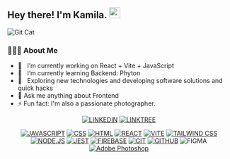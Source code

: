 <h2> Hey there! I'm Kamila. <img src="https://github.com/souvikguria98/souvikguria98/blob/master/Hi.gif" width="25"></h2>

![Git Cat](https://media.giphy.com/media/KzJkzjggfGN5Py6nkT/giphy.gif)



<h3> 👨🏻‍💻 About Me </h3>

- 🔭 &nbsp; I’m currently working on React + Vite + JavaScript
- 🌱 &nbsp; I’m currently learning Backend: Phyton
- 🤔 &nbsp; Exploring new technologies and developing software solutions and quick hacks
- 💬 Ask me anything about Frontend
- ⚡ Fun fact:  I'm also a passionate photographer.

<div align="center">

[![LINKEDIN](https://img.shields.io/badge/LINKEDIN-%230077B5.svg?&style=for-the-badge&logo=linkedin&logoColor=white)](https://www.linkedin.com/in/kamila-ojeda/)
[![LINKTREE](https://img.shields.io/badge/LINKTREE-%2356b846.svg?&style=for-the-badge&logo=linktree&logoColor=white)](https://linktr.ee/kamojeda)

</div>

<div align="center">
  
[![JAVASCRIPT](https://img.shields.io/badge/JAVASCRIPT-%23F7DF1E.svg?&style=for-the-badge&logo=javascript&logoColor=black)]()
[![CSS](https://img.shields.io/badge/CSS-%231572B6.svg?&style=for-the-badge&logo=css3&logoColor=white)]()
[![HTML](https://img.shields.io/badge/HTML-%23E34F26.svg?&style=for-the-badge&logo=html5&logoColor=white)]()
[![REACT](https://img.shields.io/badge/REACT-%2361DAFB.svg?&style=for-the-badge&logo=react&logoColor=black)]()
[![VITE](https://img.shields.io/badge/VITE-000000?style=for-the-badge&logo=vite&logoColor=white&color=8A2BE2)]()
[![TAILWIND CSS](https://img.shields.io/badge/TAILWIND_CSS-%2338B2AC.svg?&style=for-the-badge&logo=tailwind-css&logoColor=white)]()
[![NODE.JS](https://img.shields.io/badge/NODE.JS-%23339933.svg?&style=for-the-badge&logo=node.js&logoColor=white)]()
[![JEST](https://img.shields.io/badge/JEST-%23C21325.svg?&style=for-the-badge&logo=jest&logoColor=white)]()
[![FIREBASE](https://img.shields.io/badge/FIREBASE-%23FFCA28.svg?&style=for-the-badge&logo=firebase&logoColor=black)]()
[![GIT](https://img.shields.io/badge/GIT-%23F05032.svg?&style=for-the-badge&logo=git&logoColor=white)]()
[![GITHUB](https://img.shields.io/badge/GITHUB-%23121011.svg?&style=for-the-badge&logo=github&logoColor=white)]()
![FIGMA](https://img.shields.io/badge/FIGMA-6555a4?style=for-the-badge&logo=figma&logoColor=white)
[![Adobe Photoshop](https://img.shields.io/badge/ADOBE%20PHOTOSHOP-%2300C8FF.svg?style=for-the-badge&logo=adobe-photoshop&logoColor=white&color=1B2440)](https://www.flaticon.com/free-icon/adobe-photoshop-logo_1781?k=1680918273460&log-in=google)

</div>









